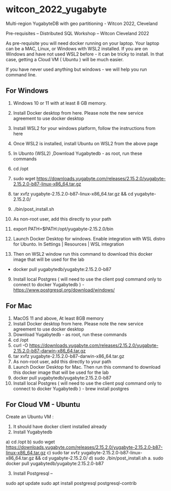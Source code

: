 # witcon_2022_yugabyte
Multi-region YugabyteDB with geo partitioning - Witcon 2022, Cleveland

Pre-requisites – Distributed SQL Workshop – Witcon Cleveland 2022
 

As pre-requisite you will need docker running on your laptop.
Your laptop can be a MAC, Linux, or Windows with WSL2 installed. 
If you are on Windows and have not used WSL2 before - it can be tricky to install. 
In that case, getting a Cloud VM ( Ubuntu ) will be much easier.
 
If you have never used anything but windows - we will help you run command line.
 
 
For Windows
-----------

1.	Windows 10 or 11 with at least 8 GB memory.
2.	Install Docker desktop from here. Please note the new service agreement to use docker desktop
3.	Install WSL2 for your windows platform, follow the instructions from here
4.	Once WSL2 is installed, install Ubuntu on WSL2 from the above page
5.	In Ubunto (WSL2) ,Download Yugabytedb - as root, run these commands
1.	cd /opt
2.	sudo wget https://downloads.yugabyte.com/releases/2.15.2.0/yugabyte-2.15.2.0-b87-linux-x86_64.tar.gz
3.	tar xvfz yugabyte-2.15.2.0-b87-linux-x86_64.tar.gz && cd yugabyte-2.15.2.0/
4.	./bin/post_install.sh
6.	As non-root user, add this directly to your path
1.	export PATH=$PATH:/opt/yugabyte-2.15.2.0/bin
7.	Launch Docker Desktop for windows. Enable integration with WSL distro for Ubunto. In Settings | Resources | WSL integration 

 


8.	Then on WSL2 window run this command to download this docker image that will be used for the lab
-	docker pull yugabytedb/yugabyte:2.15.2.0-b87

9.	Install local Postgres ( will need to use the client psql command only to connect to docker Yugabytedb ) - https://www.postgresql.org/download/windows/ 


For Mac
--------

1.	MacOS 11 and above, At least 8GB memory
2.	Install Docker desktop from here. Please note the new service agreement to use docker desktop
3.	Download Yugabytedb - as root, run these commands
1.	cd /opt
2.	curl -O  https://downloads.yugabyte.com/releases/2.15.2.0/yugabyte-2.15.2.0-b87-darwin-x86_64.tar.gz
3.	tar xvfz yugabyte-2.15.2.0-b87-darwin-x86_64.tar.gz
4.	As non-root user, add this directly to your path
5.	Launch Docker Desktop for Mac. Then  run this command to download this docker image that will be used for the lab
1.	docker pull yugabytedb/yugabyte:2.15.2.0-b87
6.	Install local Postgres ( will need to use the client psql command only to connect to docker Yugabytedb ) - brew install postgres

 
For Cloud VM - Ubuntu
---------------------
 
Create an Ubuntu VM :

1.	It should have docker client installed already
2.	Install Yugabytedb

a)      cd /opt
b)      sudo wget  https://downloads.yugabyte.com/releases/2.15.2.0/yugabyte-2.15.2.0-b87-linux-x86_64.tar.gz
c)      sudo tar xvfz yugabyte-2.15.2.0-b87-linux-x86_64.tar.gz && cd yugabyte-2.15.2.0/
d)      sudo ./bin/post_install.sh 
a.	sudo docker pull yugabytedb/yugabyte:2.15.2.0-b87

3.	Install Postgresql – 


sudo apt update
sudo apt install postgresql postgresql-contrib


